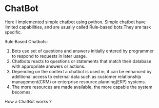 # ChatBot
Here I implemented simple chatbot using python. Simple chatbot have limited capabilities, and are usually called Rule-based bots.They are task specific.

Rule Based Chatbots:
1) Bots use set of questions and answers initially entered by programmer to respond to requests in later usage.
2) Chatbots reacts to questions or statements that match their database with appropriate answers or actions.
3) Depending on the context a chatbot is used in, it can be enhanced by additional access to external data such as customer relationship management(CRM) or enterprise resource planning(ERP) systems.
4) The more resources are made available, the more capable the system becomes.

How a ChatBot works ?


